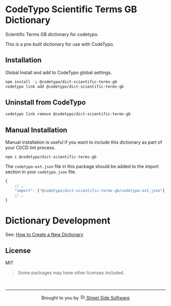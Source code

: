 # CodeTypo Scientific Terms GB Dictionary

Scientific Terms GB dictionary for codetypo.

This is a pre-built dictionary for use with CodeTypo.

## Installation

Global Install and add to CodeTypo global settings.

```sh
npm install -g @codetypo/dict-scientific-terms-gb
codetypo link add @codetypo/dict-scientific-terms-gb
```

## Uninstall from CodeTypo

```sh
codetypo link remove @codetypo/dict-scientific-terms-gb
```

## Manual Installation

Manual installation is useful if you want to include this dictionary as part of your CI/CD lint process.

```
npm i @codetypo/dict-scientific-terms-gb
```

The `codetypo-ext.json` file in this package should be added to the import section in your `codetypo.json` file.

```javascript
{
    // …
    "import": ["@codetypo/dict-scientific-terms-gb/codetypo-ext.json"],
    // …
}
```

# Dictionary Development

See: [How to Create a New Dictionary](https://github.com/khulnasoft/codetypo#how-to-create-a-new-dictionary)

## License

MIT

> Some packages may have other licenses included.

<!--- @@inject: ../../static/footer.md --->

<br/>

---

<p align="center">
Brought to you by <a href="https://khulnasoft.com" title="Street Side Software">
<img width="16" alt="Street Side Software Logo" src="https://i.imgur.com/CyduuVY.png" /> Street Side Software
</a>
</p>

<!--- @@inject-end: ../../static/footer.md --->
